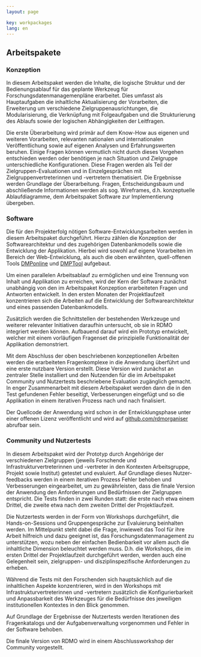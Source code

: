 ```yaml
---
layout: page

key: workpackages
lang: en
---
```


Arbeitspakete
-------------

### Konzeption

In diesem Arbeitspaket werden die Inhalte, die logische Struktur und der Bedienungsablauf für das geplante Werkzeug für Forschungsdatenmanagemenpläne erarbeitet. Dies umfasst als Hauptaufgaben die inhaltliche Aktualisierung der Vorarbeiten, die Erweiterung um verschiedene Zielgruppenausrichtungen, die Modularisierung, die Verknüpfung mit Folgeaufgaben und die Strukturierung des Ablaufs sowie der logischen Abhängigkeiten der Leitfragen.

Die erste Überarbeitung wird primär auf dem Know-How aus eigenen und weiteren Vorarbeiten, relevanten nationalen und internationalen Veröffentlichung sowie auf eigenen Analysen und Erfahrungswerten beruhen. Einige Fragen können vermutlich nicht durch dieses Vorgehen entschieden werden oder benötigen je nach Situation und Zielgruppe unterschiedliche Konfigurationen. Diese Fragen werden als Teil der Zielgruppen-Evaluationen und in Einzelgesprächen mit Zielgruppenvertreterinnen und -vertretern thematisiert. Die Ergebnisse werden Grundlage der Überarbeitung. Fragen, Entscheidungsbaum und abschließende Informationen werden als sog. Wireframes, d.h. konzeptuelle Ablaufdiagramme, dem Arbeitspaket Software zur Implementierung übergeben.

### Software

Die für den Projekterfolg nötigen Software-Entwicklungsarbeiten werden in diesem Arbeitspaket durchgeführt. Hierzu zählen die Konzeption der Softwarearchitektur und des zugehörigen Daten­bankmodells sowie die Entwicklung der Applikation. Hierbei wird sowohl auf eigene Vorarbeiten im Be­reich der Web-Entwicklung, als auch die oben erwähnten, quell-offenen Tools [DMPonline](https://dmponline.dcc.ac.uk) und [DMPTool](https://dmptool.org/) aufgebaut.

Um einen parallelen Arbeitsablauf zu ermöglichen und eine Trennung von Inhalt und Applikation zu erreichen, wird der Kern der Software zunächst unabhängig von den im Arbeitspaket Konzeption erarbeiteten Fragen und Antworten entwickelt. In den ersten Monaten der Projektlaufzeit konzentrieren sich die Arbeiten auf die Entwicklung der Softwarearchitektur und eines passenden Datenbankmodells.

Zusätzlich werden die Schnittstellen der bestehenden Werkzeuge und weiterer relevanter Initiativen daraufhin untersucht, ob sie in RDMO integriert wer­den können. Aufbauend darauf wird ein Prototyp entwickelt, welcher mit einem vorläufigen Fragenset die prinzipielle Funktionalität der Applikation demonstriert.

Mit dem Abschluss der oben beschriebenen konzeptionellen Arbeiten werden die erarbeiteten Fragenkomplexe in die Anwendung überführt und eine erste nutzbare Version erstellt. Diese Version wird zunächst an zentraler Stelle installiert und den Nutzenden für die im Arbeitspaket Community und Nutzertests beschriebene Evaluation zugänglich gemacht. In enger Zusammenarbeit mit diesem Arbeitspaket werden dann die in den Test gefundenen Fehler beseitigt, Verbesserungen eingefügt und so die Applikation in einem iterativen Prozess nach und nach finalisiert.

Der Quellcode der Anwendung wird schon in der Entwicklungsphase unter einer offenen Lizenz veröffentlicht und wird auf [github.com/rdmorganiser](https://github.com/rdmorganiser) abrufbar sein.

### Community und Nutzertests

In diesem Arbeitspaket wird der Prototyp durch Angehörige der verschiedenen Zielgruppen (jeweils Forschende und Infrastrukturvertreterinnen und -vertreter in den Kontexten Arbeitsgruppe, Projekt sowie Institut) getestet und evaluiert. Auf Grundlage dieses Nutzer­feedbacks werden in einem iterativen Prozess Fehler behoben und Verbesserungen eingearbeitet, um zu gewährleisten, dass die finale Version der Anwendung den Anforderungen und Bedürf­nissen der Zielgruppen entspricht. Die Tests finden in zwei Runden statt: die erste nach etwa einem Drittel, die zweite etwa nach dem zweiten Drittel der Projektlaufzeit.

Die Nutzertests werden in der Form von Workshops durchgeführt, die Hands-on-Sessions und Gruppengespräche zur Evaluierung beinhalten werden. Im Mittelpunkt steht dabei die Frage, inwieweit das Tool für ihre Arbeit hilfreich und dazu geeignet ist, das Forschungsdatenmanagement zu unterstützen, wozu neben der einfachen Bedienbarkeit vor allem auch die inhaltliche Dimension beleuchtet werden muss. D.h. die Workshops, die im ersten Drittel der Projektlaufzeit durchgeführt werden, werden auch eine Gelegenheit sein, zielgruppen- und disziplinspezifische Anforderungen zu erheben.

Während die Tests mit den Forschenden sich hauptsächlich auf die inhaltlichen Aspekte konzentrieren, wird in den Workshops mit Infrastrukturvertreterinnen und -vertretern zusätzlich die Konfigurierbarkeit und Anpassbarkeit des Werkzeuges für die Bedürfnisse des jeweiligen institutionellen Kontextes in den Blick genommen.

Auf Grundlage der Ergebnisse der Nutzertests werden Iterationen des Fragenkatalogs und der Aufgabenverwaltung vorgenommen und Fehler in der Software behoben.

Die finale Version von RDMO wird in einem Abschlussworkshop der Community vorgestellt.
